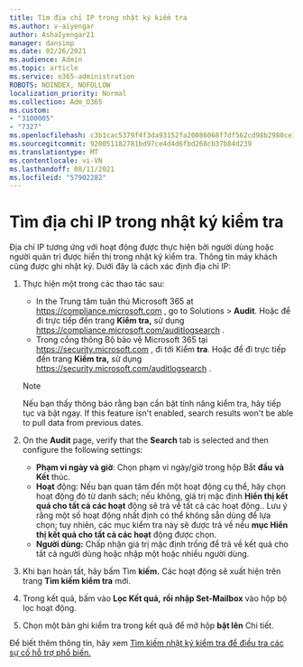```yaml
---
title: Tìm địa chỉ IP trong nhật ký kiểm tra
ms.author: v-aiyengar
author: AshaIyengar21
manager: dansimp
ms.date: 02/26/2021
ms.audience: Admin
ms.topic: article
ms.service: o365-administration
ROBOTS: NOINDEX, NOFOLLOW
localization_priority: Normal
ms.collection: Adm_O365
ms.custom:
- "3100005"
- "7327"
ms.openlocfilehash: c3b1cac5379f4f3da93152fa20086068f7df562cd98b2980ce1b4280e0aa6d5f
ms.sourcegitcommit: 920051182781bd97ce4d4d6fbd268cb37b84d239
ms.translationtype: MT
ms.contentlocale: vi-VN
ms.lasthandoff: 08/11/2021
ms.locfileid: "57902282"
---
```

# <a name="find-the-ip-address-in-audit-log"></a>Tìm địa chỉ IP trong nhật ký kiểm tra

Địa chỉ IP tương ứng với hoạt động được thực hiện bởi người dùng hoặc người quản trị được hiển thị trong nhật ký kiểm tra. Thông tin máy khách cũng được ghi nhật ký. Dưới đây là cách xác định địa chỉ IP:

1. Thực hiện một trong các thao tác sau:
   - In the Trung tâm tuân thủ Microsoft 365 at <https://compliance.microsoft.com> , go to Solutions  \> **Audit**. Hoặc để đi trực tiếp đến trang **Kiểm tra,** sử dụng <https://compliance.microsoft.com/auditlogsearch> .
   - Trong cổng thông Bộ bảo vệ Microsoft 365 tại <https://security.microsoft.com> , đi tới Kiểm **tra**. Hoặc để đi trực tiếp đến trang **Kiểm tra,** sử dụng <https://security.microsoft.com/auditlogsearch> .

    > [!NOTE]
    > Nếu bạn thấy thông báo rằng bạn cần bật tính năng kiểm tra, hãy tiếp tục và bật ngay. If this feature isn't enabled, search results won't be able to pull data from previous dates.

2. On the **Audit** page, verify that the **Search** tab is selected and then configure the following settings:
   - **Phạm vi ngày và giờ**: Chọn phạm vi ngày/giờ trong hộp Bắt **đầu** **và Kết** thúc.
   - **Hoạt** động: Nếu bạn quan tâm đến một hoạt động cụ thể, hãy chọn hoạt động đó từ danh sách; nếu không, giá trị mặc định **Hiển thị kết quả cho tất cả các hoạt** động sẽ trả về tất cả các hoạt động.. Lưu ý rằng một số hoạt động nhất định có thể không sẵn dùng để lựa chọn; tuy nhiên, các mục kiểm tra này sẽ được trả về nếu **mục Hiển thị kết quả cho tất cả các hoạt** động được chọn.
   - **Người dùng:** Chấp nhận giá trị mặc định trống để trả về kết quả cho tất cả người dùng hoặc nhập một hoặc nhiều người dùng.

3. Khi bạn hoàn tất, hãy bấm Tìm **kiếm.** Các hoạt động sẽ xuất hiện trên trang **Tìm kiếm kiểm tra** mới.

4. Trong kết quả, bấm vào **Lọc Kết quả,** **rồi nhập Set-Mailbox** vào hộp bộ lọc hoạt động.

5. Chọn một bản ghi kiểm tra trong kết quả để mở hộp **bật lên** Chi tiết.

Để biết thêm thông tin, hãy xem [Tìm kiếm nhật ký kiểm tra để điều tra các sự cố hỗ trợ phổ biến.](https://docs.microsoft.com/microsoft-365/compliance/auditing-troubleshooting-scenarios)
